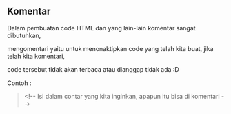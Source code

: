 ## Komentar

Dalam pembuatan code HTML dan yang lain-lain komentar sangat dibutuhkan,

mengomentari yaitu untuk menonaktipkan code yang telah kita buat, jika telah kita komentari,

code tersebut tidak akan terbaca atau dianggap tidak ada :D  


Contoh :

> &lt;!-- Isi dalam contar yang kita inginkan, apapun itu bisa di komentari --&gt;



